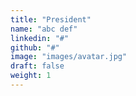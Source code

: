 ```yaml
---
title: "President"
name: "abc def"
linkedin: "#"
github: "#"
image: "images/avatar.jpg"
draft: false
weight: 1
---
```

